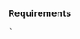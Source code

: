 ### Requirements
<pre>
` 
<link rel="stylesheet" href="https://unpkg.com/leaflet@1.3.1/dist/leaflet.css" />
<script src="https://unpkg.com/leaflet@1.3.1/dist/leaflet.js"/>
<script src="https://unpkg.com/esri-leaflet/dist/esri-leaflet.js" />
<script src="https://unpkg.com/leaflet-utfgrid/L.UTFGrid-min.js" />
`
</pre>

### Components available
<pre>
import { Map } from 'wri-api-components';
</pre>

### Full legend
```jsx
<Map
  bounds={{
    bbox: [20, 50, 21, 51]
  }}
  events={{
    zoomend: (e, map) => { console.info(e, map); },
    dragend: (e, map) => { console.info(e, map); }
  }}  
>
</Map>
```